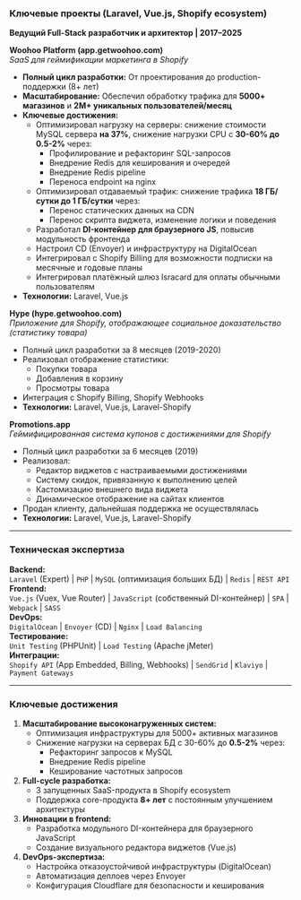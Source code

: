 
### Ключевые проекты (Laravel, Vue.js, Shopify ecosystem)
**Ведущий Full-Stack разработчик и архитектор | 2017–2025**

**Woohoo Platform (app.getwoohoo.com)**  
*SaaS для геймификации маркетинга в Shopify*
- **Полный цикл разработки:** От проектирования до production-поддержки (8+ лет)
- **Масштабирование:** Обеспечил обработку трафика для **5000+ магазинов** и **2M+ уникальных пользователей/месяц**
- **Ключевые достижения:**
    - Оптимизировал нагрузку на серверы: снижение стоимости MySQL сервера **на 37%**, снижение нагрузки CPU с **30-60% до 0.5-2%** через:
        - Профилирование и рефакторинг SQL-запросов
        - Внедрение Redis для кеширования и очередей
        - Внедрение Redis pipeline
        - Переноса endpoint на nginx
    - Оптимизировал отдаваемый трафик: снижение трафика **18 ГБ/сутки до 1 ГБ/сутки** через:
        - Перенос статических данных на CDN
        - Перенос скрипта виджета, изменение логики и поведения
    - Разработал **DI-контейнер для браузерного JS**, повысив модульность фронтенда
    - Настроил CD (Envoyer) и инфраструктуру на DigitalOcean
    - Интегрировал с Shopify Billing для возможности подписки на месячные и годовые планы
    - Интегрировал платёжный шлюз Isracard для оплаты обычными пользователям
- **Технологии:** Laravel, Vue.js

**Hype (hype.getwoohoo.com)**  
*Приложение для Shopify, отображающее социальное доказательство (статистику товара)*
- Полный цикл разработки за 8 месяцев (2019-2020)
- Реализовал отображение статистики:
    - Покупки товара
    - Добавления в корзину
    - Просмотры товара
- Интеграция с Shopify Billing, Shopify Webhooks
- **Технологии:** Laravel, Vue.js, Laravel-Shopify

**Promotions.app**  
*Геймифицированная система купонов с достижениями для Shopify*
- Полный цикл разработки за 6 месяцев (2019)
- Реализовал:
    - Редактор виджетов с настраиваемыми достижениями
    - Систему скидок, привязанную к выполнению целей
    - Кастомизацию внешнего вида виджета
    - Динамическое отображение на сайтах клиентов
- Продан клиенту, дальнейшая поддержка не осуществлялась
- **Технологии:** Laravel, Vue.js, Laravel-Shopify

--- 

### Техническая экспертиза
**Backend:**  
`Laravel` (Expert) | `PHP` | `MySQL` (оптимизация больших БД) | `Redis` | `REST API`  
**Frontend:**  
`Vue.js` (Vuex, Vue Router) | `JavaScript` (собственный DI-контейнер) | `SPA` | `Webpack` | `SASS`  
**DevOps:**  
`DigitalOcean` | `Envoyer` (CD) | `Nginx` | `Load Balancing`  
**Тестирование:**  
`Unit Testing` (PHPUnit) | `Load Testing` (Apache jMeter)  
**Интеграции:**  
`Shopify API` (App Embedded, Billing, Webhooks) | `SendGrid` | `Klaviyo` | `Payment Gateways`

---

### Ключевые достижения
1. **Масштабирование высоконагруженных систем:**
    - Оптимизация инфраструктуры для 5000+ активных магазинов
    - Снижение нагрузки на серверах БД с 30-60% до **0.5-2%** через:
        - Рефакторинг запросов к MySQL
        - Внедрение Redis pipeline
        - Кеширование частотных запросов
2. **Full-cycle разработка:**
    - 3 запущенных SaaS-продукта в Shopify ecosystem
    - Поддержка core-продукта **8+ лет** с постоянным улучшением архитектуры
3. **Инновации в frontend:**
    - Разработка модульного DI-контейнера для браузерного JavaScript
    - Создание визуального редактора виджетов (Vue.js)
4. **DevOps-экспертиза:**
    - Настройка отказоустойчивой инфраструктуры (DigitalOcean)
    - Автоматизация деплоев через Envoyer
    - Конфигурация Cloudflare для безопасности и кеширования

